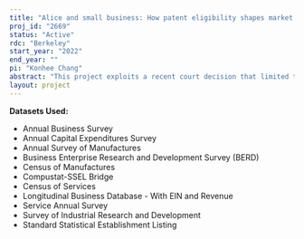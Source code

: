 ```yaml
---
title: "Alice and small business: How patent eligibility shapes market entry"
proj_id: "2669"
status: "Active"
rdc: "Berkeley"
start_year: "2022"
end_year: ""
pi: "Konhee Chang"
abstract: "This project exploits a recent court decision that limited the patent eligibility of software and business method patents to measure what happens to market entry for firms in software-oriented markets. This sheds light on the role of intellectual property rights for economic decision making, so far underexplored in existing data and surveys provided by the Census. To this end, this project will generate reduced form estimates on the impact of patent protection on firm entry and exit, as well as detailed insight into how business models, investments, and financial and innovation decisions are impacted by the ability to patent certain types of business methods and software applications."
layout: project
---
```


**Datasets Used:**

  - Annual Business Survey 
  - Annual Capital Expenditures Survey 
  - Annual Survey of Manufactures 
  - Business Enterprise Research and Development Survey (BERD) 
  - Census of Manufactures 
  - Compustat-SSEL Bridge 
  - Census of Services 
  - Longitudinal Business Database - With EIN and Revenue 
  - Service Annual Survey 
  - Survey of Industrial Research and Development 
  - Standard Statistical Establishment Listing 

